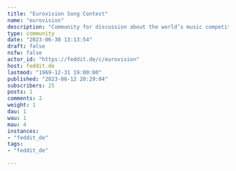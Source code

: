 ```yaml
---
title: "Eurovision Song Contest" 
name: "eurovision"
description: "Community for discussion about the world’s music competition uniting Europe"
type: community
date: "2023-06-30 13:13:54"
draft: false
nsfw: false
actor_id: "https://feddit.de/c/eurovision"
host: feddit.de
lastmod: "1969-12-31 19:00:00"
published: "2023-06-12 20:29:04"
subscribers: 25
posts: 1
comments: 2
weight: 1
dau: 1
wau: 1
mau: 4
instances:
- "feddit_de"
tags: 
- "feddit_de"

---
```

